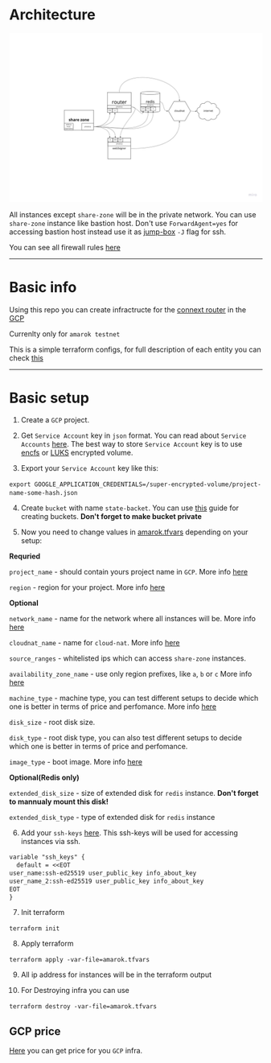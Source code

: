 # Architecture

![plot](docs/pics/arch.jpg)

All instances except `share-zone` will be in the private network. You can use `share-zone` instance like bastion host. Don't use `ForwardAgent=yes` for accessing bastion host instead use it as [jump-box](http://www.linux-magazine.com/Online/Features/Jump-Box-Security) `-J` flag for ssh.

You can see all firewall rules [here](modules/amarok/firewall.tf)

---

# Basic info

Using this repo you can create infractructe for the [connext router](https://connextscan.io) in the [GCP](https://cloud.google.com/gcp)

Currenlty only for `amarok testnet`

This is a simple terraform configs, for full description of each entity you can check [this](./modules/amarok/README.md)

---

# Basic setup

1. Create a `GCP` project.

2. Get `Service Account` key in `json` format. You can read about `Service Accounts` [here](https://cloud.google.com/iam/docs/creating-managing-service-account-keys). The best way to store `Service Account` key is to use [encfs](https://github.com/vgough/encfs) or [LUKS](https://www.redhat.com/sysadmin/disk-encryption-luks) encrypted volume.

3. Export your `Service Account` key like this:

`export GOOGLE_APPLICATION_CREDENTIALS=/super-encrypted-volume/project-name-some-hash.json`

4. Create `bucket` with name `state-backet`. You can use [this](https://cloud.google.com/storage/docs/creating-buckets) guide for creating buckets. **Don't forget to make bucket private**

5. Now you need to change values in [amarok.tfvars](./amarok.tfvars) depending on your setup:

**Requried**

`project_name`  - should contain yours project name in `GCP`. More info [here](https://cloud.google.com/resource-manager/docs/creating-managing-projects)

`region`        - region for your project. More info [here](https://cloud.google.com/compute/docs/regions-zones)

**Optional**

`network_name`  - name for the network where all instances will be. More info [here](https://cloud.google.com/vpc/docs/vpc)

`cloudnat_name` - name for `cloud-nat`. More info [here](https://cloud.google.com/nat/docs/overview)

`source_ranges` - whitelisted ips which can access `share-zone` instances.

`availability_zone_name` - use only region prefixes, like `a`, `b` or `c` More info [here](https://cloud.google.com/compute/docs/regions-zones)

`machine_type`           - machine type, you can test different setups to decide which one is better in terms of price and perfomance. More info [here](https://cloud.google.com/compute/docs/machine-types)

`disk_size`              - root disk size.

`disk_type`              - root disk type, you can also test different setups to decide which one is better in terms of price and perfomance.

`image_type`             - boot image. More info [here](https://cloud.google.com/compute/docs/images)

**Optional(Redis only)**

`extended_disk_size`     - size of extended disk for `redis` instance. **Don't forget to mannualy mount this disk!**

`extended_disk_type`     - type of extended disk for `redis` instance

6. Add your `ssh-keys` [here](./ssh-keys.tf). This ssh-keys will be used for accessing instances via ssh.

```
variable "ssh_keys" {
  default = <<EOT
user_name:ssh-ed25519 user_public_key info_about_key
user_name_2:ssh-ed25519 user_public_key info_about_key
EOT
}
```

7. Init terraform

`terraform init`

8. Apply terraform

`terraform apply -var-file=amarok.tfvars`

9. All ip address for instances will be in the terraform output

10. For Destroying infra you can use

`terraform destroy -var-file=amarok.tfvars`

## GCP price

[Here](https://cloudpricingcalculator.appspot.com) you can get price for you `GCP` infra.

